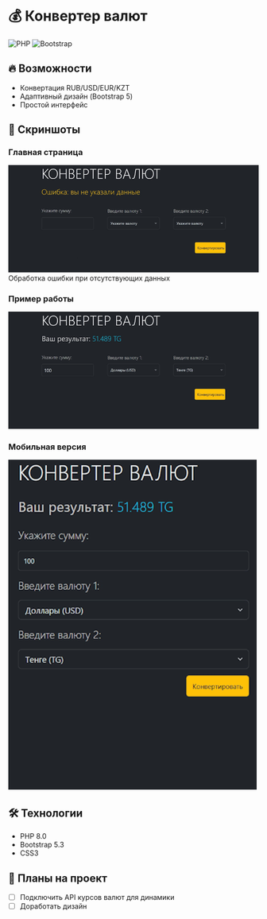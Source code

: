 # 💰 Конвертер валют  

![PHP](https://img.shields.io/badge/PHP-8.0-777BB4?logo=php)
![Bootstrap](https://img.shields.io/badge/Bootstrap-5.3-7952B3?logo=bootstrap)



## 🔥 Возможности  
- Конвертация RUB/USD/EUR/KZT  
- Адаптивный дизайн (Bootstrap 5)  
- Простой интерфейс  


## 📸 Скриншоты  

### Главная страница  
![Главный экран](konverter/screenshots/main.png) <br/>
Обработка ошибки при отсутствующих данных

### Пример работы  
![Результат конвертации](konverter/screenshots/result.png)  

### Мобильная версия  
![Версия для телефона](konverter/screenshots/mobile.png)  


## 🛠 Технологии  
- PHP 8.0  
- Bootstrap 5.3  
- CSS3  

## 📅 Планы на проект 
- [ ] Подключить API курсов валют для динамики
- [ ] Доработать дизайн 
